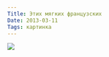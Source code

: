```yaml
---
Title: Этих мягких французских
Date: 2013-03-11
Tags: картинка
---
```


<div class="text"><a href="http://ffffound.com/image/47ef5d225e4fdb4702f6c7837c5fca4fa00d874b"><img src="https://dl.dropbox.com/u/140528/site/baguet.jpeg" /></a></div>
